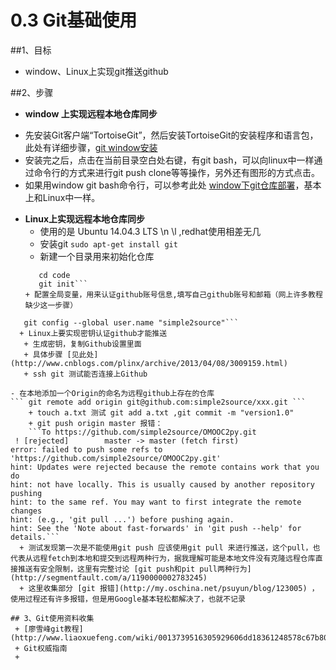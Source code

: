 # 0.3 Git基础使用

##1、目标
- window、Linux上实现git推送github

##2、步骤
- **window 上实现远程本地仓库同步**
 + 先安装Git客户端“TortoiseGit”，然后安装TortoiseGit的安装程序和语言包，此处有详细步骤，[git window安装](http://backlogtool.com/git-guide/cn/intro/intro2_1.html)
 + 安装完之后，点击在当前目录空白处右键，有git bash，可以向linux中一样通过命令行的方式来进行git push clone等等操作，另外还有图形的方式点击。
 + 如果用window git bash命令行，可以参考此处 [window下git仓库部署](http://blog.jobbole.com/78960/)，基本上和Linux中一样。

- **Linux上实现远程本地仓库同步**
  + 使用的是 Ubuntu 14.04.3 LTS \n \l ,redhat使用相差无几
  + 安装git 
  ```sudo apt-get install git```
  + 新建一个目录用来初始化仓库
  ```mkdir code  
     cd code 
     git init```
  + 配置全局变量，用来认证github账号信息,填写自己github账号和邮箱（网上许多教程缺少这一步骤）

```git config --global user.email "expamle@126.com"
   git config --global user.name "simple2source"```
  + Linux上要实现密钥认证github才能推送
   + 生成密钥，复制Github设置里面
   + 具体步骤 [见此处](http://www.cnblogs.com/plinx/archive/2013/04/08/3009159.html)
   + ssh git 测试能否连接上Github

- 在本地添加一个Origin的命名为远程github上存在的仓库
``` git remote add origin git@github.com:simple2source/xxx.git ```
    + touch a.txt 测试 git add a.txt ,git commit -m "version1.0"
    + git push origin master 报错：
    ```To https://github.com/simple2source/OMOOC2py.git
 ! [rejected]        master -> master (fetch first)
error: failed to push some refs to 'https://github.com/simple2source/OMOOC2py.git'
hint: Updates were rejected because the remote contains work that you do
hint: not have locally. This is usually caused by another repository pushing
hint: to the same ref. You may want to first integrate the remote changes
hint: (e.g., 'git pull ...') before pushing again.
hint: See the 'Note about fast-forwards' in 'git push --help' for details.```
  + 测试发现第一次是不能使用git push 应该使用git pull 来进行推送，这个pull，也代表从远程fetch到本地和提交到远程两种行为，据我理解可能是本地文件没有克隆远程仓库直接推送有安全限制，这里有完整讨论 [git push和pit pull两种行为](http://segmentfault.com/a/1190000002783245)
  + 这里收集部分 [git 报错](http://my.oschina.net/psuyun/blog/123005) ，使用过程还有许多报错，但是用Google基本轻松都解决了，也就不记录

## 3、Git使用资料收集
 + [廖雪峰git教程](http://www.liaoxuefeng.com/wiki/0013739516305929606dd18361248578c67b8067c8c017b000)
 + Git权威指南
 + 
  
